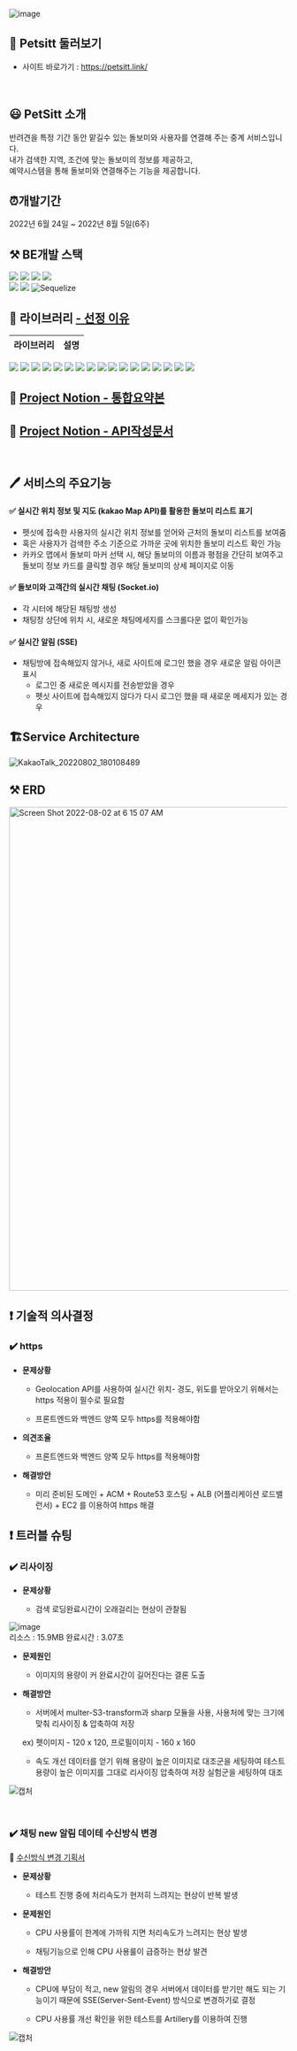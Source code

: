 ![image](https://user-images.githubusercontent.com/105031842/182522359-499bd4b5-7b95-48e5-b7f5-78099f885189.png)


## 🐶 Petsitt 둘러보기
- 사이트 바로가기 : https://petsitt.link/

<br>


## 😃 PetSitt 소개
반려견을 특정 기간 동안 맡길수 있는 돌보미와 사용자를 연결해 주는 중계 서비스입니다.\
내가 검색한 지역, 조건에 맞는 돌보미의 정보를 제공하고,\
예약시스템을 통해 돌보미와 연결해주는 기능을 제공합니다.

## ⏰개발기간
2022년 6월 24일 ~ 2022년 8월 5일(6주)


## ⚒️ BE개발 스택
![](https://img.shields.io/badge/node.js-339933?style=for-the-badge&logo=Node.js&logoColor=white)
![](https://img.shields.io/badge/express-000000?style=for-the-badge&logo=express&logoColor=white)
![](https://img.shields.io/badge/socket.io-010101?style=for-the-badge&logo=socket.io&logoColor=white)
![](https://img.shields.io/badge/mysql-4479A1?style=for-the-badge&logo=mysql&logoColor=white)\
![](https://img.shields.io/badge/javascript-F7DF1E?style=for-the-badge&logo=javascript&logoColor=black)
![](https://img.shields.io/badge/amazonaws-232F3E?style=for-the-badge&logo=amazonaws&logoColor=white)
![Sequelize](https://img.shields.io/badge/Sequelize-52B0E7?style=for-the-badge&logo=Sequelize&logoColor=white)

## 📖 라이브러리 [- 선정 이유](https://delightful-canvas-f42.notion.site/6ab5a567aad24a1299e613942fd08389)

라이브러리 | 설명
---|:---:
<img src='https://img.shields.io/badge/bcrypt-5.0.1-lightgrey'> 
<img src='https://img.shields.io/badge/cors-2.8.5-lightgrey'>
<img src='https://img.shields.io/badge/dotenv-16.0.1-lightgrey'> 
<img src='https://img.shields.io/badge/express-4.18.1-lightgrey'> 
<img src='https://img.shields.io/badge/helmet-4.6.0-lightgrey'>  
<img src='https://img.shields.io/badge/joi-17.6.0-lightgrey'>  
<img src='https://img.shields.io/badge/jsonwebtoken-8.5.1-lightgrey'>  
<img src='https://img.shields.io/badge/moment-2.29.3-lightgrey'> 
<img src='https://img.shields.io/badge/mysql-2.18.1-lightgrey'> 
<img src='https://img.shields.io/badge/sequelize-6.21.3-lightgrey'>  
<img src='https://img.shields.io/badge/sequelize--cli-6.4.1-lightgrey'> 
<img src='https://img.shields.io/badge/multer-1.4.5--lts.1-lightgrey'> 
<img src='https://img.shields.io/badge/multer--s3-2.10.0-lightgrey'> 
<img src='https://img.shields.io/badge/multer--s3--transform-2.4.2-lightgrey'> 
<img src='https://img.shields.io/badge/sharp-0.30.7-lightgrey'> 
<img src='https://img.shields.io/badge/nodemailer-6.7.6-lightgrey'> 
<img src='https://img.shields.io/badge/socket.io-4.5.1-lightgrey'> 


<br>

## 📂 [Project Notion - 통합요약본](https://www.notion.so/62309f0a306b44c494fe560ded17ecff)
## 📂 [Project Notion - API작성문서](https://alike-gasosaurus-a29.notion.site/1-1dfc5a2fcf794052acdc2f1805b6ecde)

<br>


## 🖊 서비스의 주요기능

#### ✅  **실시간 위치 정보 및 지도 (kakao Map API)를 활용한 돌보미 리스트 표기**
- 펫싯에 접속한 사용자의 실시간 위치 정보를 얻어와 근처의 돌보미 리스트를 보여줌
- 혹은 사용자가 검색한 주소 기준으로 가까운 곳에 위치한 돌보미 리스트 확인 가능
- 카카오 맵에서 돌보미 마커 선택 시, 해당 돌보미의 이름과 평점을 간단히 보여주고 돌보미 정보 카드를 클릭할 경우 해당 돌보미의 상세 페이지로 이동

#### ✅  **돌보미와 고객간의 실시간 채팅 (Socket.io)**
- 각 시터에 해당된 채팅방 생성
- 채팅창 상단에 위치 시, 새로운 채팅메세지를 스크롤다운 없이 확인가능

#### ✅  **실시간 알림 (SSE)**
- 채팅방에 접속해있지 않거나, 새로 사이트에 로그인 했을 경우 새로운 알림 아이콘 표시
    - 로그인 중 새로운 메시지를 전송받았을 경우
    - 펫싯 사이트에 접속해있지 않다가 다시 로그인 했을 때 새로운 메세지가 있는 경우


## 🏗Service Architecture
![KakaoTalk_20220802_180108489](https://user-images.githubusercontent.com/75964402/182356945-32fd49ef-c3ce-4e74-8161-dcfdd0b17890.png)


## ⚒️ ERD
<img width="875" alt="Screen Shot 2022-08-02 at 6 15 07 AM" src="https://user-images.githubusercontent.com/104882862/182362019-c9b7b365-c66e-4932-b6e6-cebeda864d97.png">

## ❗ 기술적 의사결정
### ✔️ https

- **문제상황**

  - Geolocation API를 사용하여 실시간 위치- 경도, 위도를 받아오기 위해서는 https 적용이 필수로 필요함
  
  - 프론트엔드와 백엔드 양쪽 모두 https를 적용해야함


- **의견조율**
  - 프론트엔드와 백엔드 양쪽 모두 https를 적용해야함

- **해결방안**

  - 미리 준비된 도메인 + ACM + Route53 호스팅 + ALB (어플리케이션 로드밸런서) + EC2 를 이용하여 https 해결


## ❗ 트러블 슈팅

### ✔️ 리사이징

- **문제상황**

  - 검색 로딩완료시간이 오래걸리는 현상이 관찰됨
  
![image](https://user-images.githubusercontent.com/105031842/182736611-e843fd8d-d5fc-4e54-a303-44fe9c89093f.png)
<br> 리소스 : 15.9MB  완료시간 : 3.07초


- **문제원인**

  - 이미지의 용량이 커 완료시간이 길어진다는 결론 도출

- **해결방안**

  - 서버에서 multer-S3-transform과 sharp 모듈을 사용, 사용처에 맞는 크기에 맞춰 리사이징 & 압축하여 저장

  ex) 펫이미지 - 120 x 120, 프로필이미지 - 160 x 160 

  - 속도 개선 데이터를 얻기 위해 용량이 높은 이미지로 대조군을 세팅하여 테스트 용량이 높은 이미지를 그대로 리사이징 압축하여 저장 실험군을 세팅하여 대조

![캡처](https://user-images.githubusercontent.com/105031842/182737096-700bce8a-2448-4bc8-9bd0-20998c642fcf.PNG)

<br>

### ✔️ 채팅 new 알림 데이테 수신방식 변경 
📂 [수신방식 변경 기획서](https://alike-gasosaurus-a29.notion.site/WebSocket-a8dec796fc2e4715b85f59cdc2be7da6)

- **문제상황**

  - 테스트 진행 중에 처리속도가 현저히 느려지는 현상이 반복 발생

- **문제원인**

  - CPU 사용률이 한계에 가까워 지면 처리속도가 느려지는 현상 발생
  
  - 채팅기능으로 인해 CPU 사용룰이 급증하는 현상 발견

- **해결방안**

  - CPU에 부담이 적고, new 알림의 경우 서버에서 데이터를 받기만 해도 되는 기능이기 때문에 SSE(Server-Sent-Event) 방식으로 변경하기로 결정
  
  - CPU 사용률 개선 확인을 위한 테스트를 Artillery를 이용하여 진행

![캡처](https://user-images.githubusercontent.com/105031842/182737681-ff4ddd72-49fd-4987-b22d-39bd0ff8cc65.PNG)

